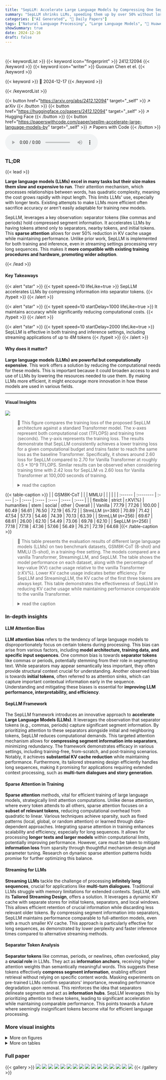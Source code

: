 ```yaml
---
title: "SepLLM: Accelerate Large Language Models by Compressing One Segment into One Separator"
summary: "SepLLM shrinks LLMs, speeding them up by over 50% without losing much accuracy."
categories: ["AI Generated", "🤗 Daily Papers"]
tags: ["Natural Language Processing", "Large Language Models", "🏢 Huawei Noah's Ark Lab",]
showSummary: true
date: 2024-12-16
draft: false
---
```


<br>

{{< keywordList >}}
{{< keyword icon="fingerprint" >}} 2412.12094 {{< /keyword >}}
{{< keyword icon="writer" >}} Guoxuan Chen et el. {{< /keyword >}}
 
{{< keyword >}} 🤗 2024-12-17 {{< /keyword >}}
 
{{< /keywordList >}}

{{< button href="https://arxiv.org/abs/2412.12094" target="_self" >}}
↗ arXiv
{{< /button >}}
{{< button href="https://huggingface.co/papers/2412.12094" target="_self" >}}
↗ Hugging Face
{{< /button >}}
{{< button href="https://paperswithcode.com/paper/sepllm-accelerate-large-language-models-by" target="_self" >}}
↗ Papers with Code
{{< /button >}}



<audio controls>
    <source src="https://ai-paper-reviewer.com/2412.12094/podcast.wav" type="audio/wav">
    Your browser does not support the audio element.
</audio>


### TL;DR


{{< lead >}}

**Large language models (LLMs) excel in many tasks but their size makes them slow and expensive to run**. Their attention mechanism, which processes relationships between words, has quadratic complexity, meaning the cost grows rapidly with input length. This limits LLMs' use, especially with longer texts. Existing attempts to make LLMs more efficient often sacrifice accuracy or aren't easily adaptable for training new models.



SepLLM, leverages a key observation: separator tokens (like commas and periods) hold compressed segment information. It accelerates LLMs by having tokens attend only to separators, nearby tokens, and initial tokens. This **sparse attention** allows for over 50% reduction in KV cache usage while maintaining performance. Unlike prior work, SepLLM is implemented for both training and inference, even in streaming settings processing very long sequences. This makes it **more compatible with existing training procedures and hardware, promoting wider adoption**.

{{< /lead >}}


#### Key Takeaways

{{< alert "star" >}}
{{< typeit speed=10 lifeLike=true >}} SepLLM accelerates LLMs by compressing information into separator tokens. {{< /typeit >}}
{{< /alert >}}

{{< alert "star" >}}
{{< typeit speed=10 startDelay=1000 lifeLike=true >}} It maintains accuracy while significantly reducing computational costs. {{< /typeit >}}
{{< /alert >}}

{{< alert "star" >}}
{{< typeit speed=10 startDelay=2000 lifeLike=true >}} SepLLM is effective in both training and inference settings, including streaming applications of up to 4M tokens {{< /typeit >}}
{{< /alert >}}

#### Why does it matter?
**Large language models (LLMs) are powerful but computationally expensive**. This work offers a solution by reducing the computational needs for these models. This is important because it could broaden access to and use of LLMs by lowering the resources needed to use them. By making LLMs more efficient, it might encourage more innovation in how these models are used in various fields.

------
#### Visual Insights



![](https://arxiv.org/html/2412.12094/x3.png)

> 🔼 This figure compares the training loss of the proposed SepLLM architecture against a standard Transformer model.  The x-axes represent both computational cost (TFLOPS) and training time (seconds). The y-axis represents the training loss. The results demonstrate that SepLLM consistently achieves a lower training loss for a given computational budget and trains faster to reach the same loss as the baseline Transformer.  Specifically, it shows around 2.60 loss for SepLLM compared to 2.70 for Vanilla Transformer at roughly 0.5 * 10^9 TFLOPS. Similar results can be observed when considering training time with 2.42 loss for SepLLM vs 2.60 loss for Vanilla Transformer at 100,000 seconds of training.
> <details>
> <summary>read the caption</summary>
> Figure 1: The loss comparison between vanilla Transformer and proposed SepLLM. SepLLM achieves lower loss at different computation costs and different training time consistently.
> </details>





{{< table-caption >}}
|         | GSM8K-CoT |       |   | MMLU |        |       |        |       |
| :------ | :-------- | :---- | :- | :---- | :---- | :---- | :---- | :---- |
|         | flexible  | strict | r.KV(%) | humanities | stem | social | other | Overall |
| Vanilla | 77.79     | 77.26  | 100.00 | 60.49 | 56.61 | 76.50 | 72.19 | 65.72 |
| StrmLLM (*n*=380) | 70.89 | 71.42 | 47.54 | 57.73 | 54.46 | 74.39 | 70.13 | 63.39 |
| StrmLLM (*n*=256) | 69.67 | 68.61 | 26.00 | 62.10 | 54.49 | 73.06 | 69.78 | 62.10 |
| SepLLM (*n*=256) | 77.18 | 77.18 | 47.36 | 57.66 | 56.49 | 76.21 | 72.19 | 64.68 |{{< /table-caption >}}

> 🔼 This table presents the evaluation results of different large language models (LLMs) on two benchmark datasets, GSM8K-CoT (8-shot) and MMLU (5-shot), in a training-free setting.  The models compared are a vanilla Transformer, StreamingLLM, and SepLLM.  The table shows the model performance on each dataset, along with the percentage of key-value (KV) cache usage relative to the vanilla Transformer (r.KV%).  Lower KV cache usage indicates better efficiency.  For SepLLM and StreamingLLM, the KV cache of the first three tokens are always kept.  This table demonstrates the effectiveness of SepLLM in reducing KV cache usage while maintaining performance comparable to the vanilla Transformer.
> <details>
> <summary>read the caption</summary>
> Table 1: Evaluation results and average running time KV cache usage for training-free experiments on GSM8K-CoT 8-shots and MMLU 5-shots. For SepLLM and StreamingLLM, three initial tokens’ KV is kept for this experiment. r.KV(%) here represents the ratio of KV usage at runtime for the respective method compared to Vanilla.
> </details>





### In-depth insights


#### LLM Attention Bias
**LLM attention bias** refers to the tendency of large language models to disproportionately focus on certain tokens during processing.  This bias can arise from various factors, including **model architecture, training data, and specific input sequences**. One common bias is towards **separator tokens** like commas or periods, potentially stemming from their role in segmenting text.  While separators may appear semantically less important, they often provide structural context crucial for understanding.  Another observed bias is towards **initial tokens**, often referred to as attention sinks, which can capture important contextual information early in the sequence.  Understanding and mitigating these biases is essential for **improving LLM performance, interpretability, and efficiency**.

#### SepLLM Framework
The SepLLM framework introduces an innovative approach to **accelerate Large Language Models (LLMs)**. It leverages the observation that separator tokens (e.g., commas, periods) capture significant segment information. By prioritizing attention to these separators alongside initial and neighboring tokens, SepLLM reduces computational demands. This targeted attention mechanism allows for **compressing segment information into separators**, minimizing redundancy.  The framework demonstrates efficacy in various settings, including training-free, from-scratch, and post-training scenarios. Notably, it achieves **substantial KV cache reduction** while maintaining performance.  Furthermore, its tailored streaming design efficiently handles long sequences, making it promising for applications requiring extended context processing, such as **multi-turn dialogues and story generation**.

#### Sparse Attention in Training
**Sparse attention** methods, vital for efficient training of large language models, strategically limit attention computations. Unlike dense attention, where every token attends to all others, sparse attention focuses on a **subset of relevant tokens**, reducing computational overhead from quadratic to linear. Various techniques achieve sparsity, such as fixed patterns (local, global, or random attention) or learned through data-dependent approaches. Integrating sparse attention in training enhances scalability and efficiency, especially for long sequences.  It allows for processing **longer texts and larger models** within computational limits, potentially improving performance.  However, care must be taken to mitigate **information loss** from sparsity through thoughtful mechanism design and parameter tuning.  Research on dynamic sparse attention patterns holds promise for further optimizing this balance.

#### Streaming for LLMs
**Streaming LLMs** tackle the challenge of processing **infinitely long sequences**, crucial for applications like **multi-turn dialogues**.  Traditional LLMs struggle with memory limitations for extended contexts. SepLLM, with its **Tailored Streaming Design**, offers a solution. It leverages a dynamic KV cache with separate stores for initial tokens, separators, and local windows.  This allows efficient retention of crucial information while discarding less relevant older tokens. By compressing segment information into separators, SepLLM maintains performance comparable to full-attention models, even with a much smaller KV cache.  This approach is particularly effective for long sequences, as demonstrated by lower perplexity and faster inference times compared to alternative streaming methods.

#### Separator Token Analysis
**Separator tokens** like commas, periods, or newlines, often overlooked, play a **crucial role** in LLMs.  They act as **information anchors**, receiving higher attention weights than semantically meaningful words. This suggests these tokens effectively **compress segment information**, enabling efficient retrieval without relying on specific content words.  Masking experiments on pre-trained LLMs confirm separators' importance, revealing performance degradation upon removal.  This reinforces the idea that separators delineate segments and act as **information hubs**.  SepLLM leverages this by prioritizing attention to these tokens, leading to significant acceleration while maintaining comparable performance. This points towards a future where seemingly insignificant tokens become vital for efficient language processing.


### More visual insights

<details>
<summary>More on figures
</summary>


![](https://arxiv.org/html/2412.12094/x4.png)

> 🔼 This figure visualizes the attention scores within a Llama-3-8B-instruct model across different layers, given the example input 'Natalia sold clips to 48 of her friends in April, and then she sold half as many clips in May…'. It highlights the observation that separator tokens (e.g., commas, periods) receive disproportionately high attention scores compared to other semantically meaningful tokens. This suggests that information about the segments between separators is effectively compressed into the separators themselves.
> <details>
> <summary>read the caption</summary>
> Figure 2: The visualization of attention scores among different layers given the input “Natalia sold clips to 48 of her friends in April, and then she sold half as many clips in May. …”. Note that the separator tokens like “,” and “.” contribute massive attentions.
> </details>



![](https://arxiv.org/html/2412.12094/x5.png)

> 🔼 SepLLM's overall paradigm is visualized in this figure. During training or pre-filling, the attention mask (left side) determines which tokens are attended to. For the given input “ABC,DE.FG ”, only the initial tokens (A, B), separator tokens (',', '.', ' '), and neighboring tokens (based on distance to the current token, denoted as 'n') are considered. Other tokens are masked.  The right side illustrates how the key-value (KV) cache is managed during generation. Only the KV pairs corresponding to the initial, separator, and neighboring tokens are retained in the cache, leading to a significantly smaller KV cache compared to the standard Transformer.
> <details>
> <summary>read the caption</summary>
> Figure 3: The overall paradigm of SepLLM. The left side illustrates the attention mask in the training or pre-filling stage given the input “ABC,DE.FG\n\absent𝑛\backslash n\ italic_n”. The right side illustrates the KV cache management in the generation stage.
> </details>



![](https://arxiv.org/html/2412.12094/x6.png)

> 🔼 SepLLM's framework for handling streaming data, showing its four cache blocks (Initial, Separator, Past Window, and Local Window) and how KV pairs are managed across iterations.  When the total cache usage hits maximum capacity, separator tokens are moved to Separator Cache and others discarded, demonstrating SepLLM's approach to handling infinitely long sequences.
> <details>
> <summary>read the caption</summary>
> Figure 4: Overall framework of the proposed SepLLM tailored for streaming applications. The KV pairs are storaged in four cache blocks (displayed as four columns), and are updated in each iteration (shown in a single row). Once the runtime usage S⁢i⁢z⁢er⁢u⁢n𝑆𝑖𝑧subscript𝑒𝑟𝑢𝑛Size_{run}italic_S italic_i italic_z italic_e start_POSTSUBSCRIPT italic_r italic_u italic_n end_POSTSUBSCRIPT reach the max capacity c, SepLLM move KV caches of separator tokens in Past Window Cache into Separator Cache and drop other KV caches.
> </details>



![](https://arxiv.org/html/2412.12094/x7.png)

> 🔼 This figure shows the training loss curves with respect to training steps for training Pythia-160m-deduped from scratch. 'SepLLM(n=64, H)' indicates that only the first self-attention layer is changed to full-attention while other layers are based on the proposed SepLLM architecture with n=64. 'SepLLM(n=64, H/T)' indicates that both the first and the last self-attention layers are changed to full-attention while other layers are based on the proposed SepLLM architecture with n=64. SepLLM can achieve lower loss compared with Vanilla (original Pythia-160m-deduped with full-attention) and StrmLLM(n=64) during the training process. 
> <details>
> <summary>read the caption</summary>
> (a) Loss w.r.t steps
> </details>



![](https://arxiv.org/html/2412.12094/x8.png)

> 🔼 This plot showcases the ratio of training loss for different models (SepLLM variants, StrmLLM, and Vanilla Transformer) compared to the Vanilla Transformer's loss, plotted against the computational cost (measured in FLOPs). It demonstrates the relative performance efficiency of each model by illustrating how much loss reduction they achieve for a given computational budget.
> <details>
> <summary>read the caption</summary>
> (b) Loss Ratio w.r.t FLOPs
> </details>



![](https://arxiv.org/html/2412.12094/x10.png)

> 🔼 This figure presents training loss curves, comparing the performance of different models (including Vanilla, StrmLLM, and SepLLM variations) with respect to the number of training iterations and FLOPs.  Subfigure (b) specifically highlights the loss ratio of the other methods relative to Vanilla as FLOPs increases, demonstrating SepLLM's efficiency in achieving a lower loss than Vanilla with similar compute.
> <details>
> <summary>read the caption</summary>
> Figure 5: Training loss curves for training from scratch. 5(b) shows the ratio of the loss values of different methods to that of Vanilla with respect to FLOPs.
> </details>



![](https://arxiv.org/html/2412.12094/x11.png)

> 🔼 This figure shows the training loss curves during the post-training phase of SepLLM with different settings of neighboring tokens (n) and learning rates.  SepLLM (n=64, larger lr) uses a cosine learning rate scheduler with warm-up starting from scratch, while SepLLM (n=64) and SepLLM (n=128) continue the cosine decay from the existing checkpoint.  The graph demonstrates that increasing n and using a larger learning rate can lead to faster convergence (lower loss) during post-training.
> <details>
> <summary>read the caption</summary>
> Figure 6: Training loss curves for the post-training.
> </details>



![](https://arxiv.org/html/2412.12094/x12.png)

> 🔼 This figure visualizes the evolution of key-value (KV) caches in a streaming setting. It demonstrates how the number of neighboring tokens (n) and the total runtime KV cache usage (Sizerun) change over time (m). Both n and Sizerun exhibit periodic behavior after a certain point (m0), indicating a dynamic pattern in cache management during streaming sequence generation.  The figure also highlights key parameters like maximum capacity (c), initial cache size (a), separator cache size (s), and local window cache size (w). It visually explains how these parameters influence the periodic behavior of KV cache usage.
> <details>
> <summary>read the caption</summary>
> Figure 7: The evolution of KV caches in the streaming setting.
> </details>



</details>




<details>
<summary>More on tables
</summary>


{{< table-caption >}}
| Method | ARC-c | ARC-e | LBD-ppl | LBD-acc | LogiQA | PIQA | SciQ | Attn(%) | r.KV(%) |
|---|---|---|---|---|---|---|---|---|---|
| Vanilla | 20.14 | 46.80 | 34.83 | 33.28 | 23.81 | 62.84 | 81.50 | 100.00 | 100.00 |
| StrmLLM(*n*=64) | 20.65 | 47.39 | 44.03 | 26.74 | 21.97 | 63.82 | 75.80 | 16.58 | 15.28 |
| SepLLM(*n*=64) | 19.62 | 46.46 | 40.08 | 28.97 | 26.42 | 63.82 | 80.10 | 25.83 | 25.40 |
| SepLLM(*n*=128) | 19.97 | 47.35 | 30.16 | 33.18 | 22.73 | 64.64 | 82.60 | 35.64 | 32.27 |
| SepLLM(*n*=64,H) | 20.73 | 48.44 | 36.54 | 30.45 | 25.35 | 64.36 | 80.60 | 32.01 | 31.58 |
| SepLLM(*n*=64,H/T) | 21.42 | 47.26 | 33.41 | 32.80 | 22.73 | 63.98 | 81.20 | 38.18 | 37.75 |{{< /table-caption >}}
> 🔼 This table presents the performance of different models on various downstream tasks, including ARC-Challenge, ARC-Easy, LAMBADA (perplexity and accuracy), LogiQA, PIQA, and SciQ. It also shows the percentage of attention used (Attn) and the ratio of key-value cache usage at runtime compared to the vanilla transformer model (r.KV) in a training-from-scratch scenario.
> <details>
> <summary>read the caption</summary>
> Table 2: The performance of downstream tasks and the usage of running-time KV cache in the training from scratch setting.
> </details>

{{< table-caption >}}
| Arch. | StrmLLM | SepLLM |     |   |   | Vanilla |
|---|---|---|---|---|---|---| 
| Setting | n=64 | n=64 | n=128 | n=64,H | n=64,H/T | full |
| FLOPs(%) | 70.11 | 71.77 | 72.58 | 72.83 | 73.90 | 100.0 |
| Attn.(%) | 6.43 | 17.21 | 22.48 | 24.11 | 31.01 | 100.0 |{{< /table-caption >}}
> 🔼 This table shows the comparison of the Floating Point Operations (FLOPs) and the Attention Map Ratio for different model configurations during training from scratch. The Attention Map Ratio represents the proportion of '1's in the lower triangular part of the attention mask matrix, which is an indicator of the sparsity of the attention mechanism.  Lower FLOPs and Attention Map Ratio indicate higher computational efficiency.
> <details>
> <summary>read the caption</summary>
> Table 3: The comparison of FLOPs and Attention Map Ratio.
> </details>

{{< table-caption >}}
| PG19 | 1M | 1.5M | 2M | 2.5M | 3M | 3.5M | 4M |
|---|---|---|---|---|---|---|---| 
| **StrmLLM** | 39.5 | 38.2 | 38.3 | 37.6 | 36.4 | 35.8 | 36.1 |
| SepLLM (*s*=32) | 37.7 | 36.6 | 36.6 | 36.0 | 34.9 | 34.2 | 34.5 |
| SepLLM (*s*=64) | 37.1 | 36.0 | 36.1 | 35.4 | 34.3 | 33.7 | 33.9 |{{< /table-caption >}}
> 🔼 This table compares the perplexity of StreamingLLM and SepLLM on the PG19 test set across different context lengths (1 million to 4 million tokens). The KV cache capacity (c) is kept constant at 324, and the Sink Cache size (a) is kept constant at 4 for fair comparison between the two models. The results show that SepLLM consistently outperforms StreamingLLM in terms of perplexity across all tested context lengths while keeping the sink cache size (a) and max KV capacity (c) the same. 
> <details>
> <summary>read the caption</summary>
> Table 4: The perplexity comparison on the PG19 test set (Rae et al., 2020). For fair evaluation, we keep the KV cache capacity c as 324 and keep Sink Cache a as 4 for both StreamingLLM and SepLLM.
> </details>

{{< table-caption >}}
| Length | Methods | _c_ | r.KV | ppl | time (s) |
|---|---|---|---|---|---| 
| 20K | Vanilla | 20K | 10K | 302.6 | 523.8 |
| | StrmLLM | 800 | 800 | 31.5 | 341.2 |
| | SepLLM | 800 | 562 | 28.3 | 325.8 |
| 64K | Vanilla | 64K | 32K | 1090.8 | 3380.6 |
| | StrmLLM | 800 | 800 | 37.9 | 1096.0 |
| | SepLLM | 800 | 562 | 33.4 | 1049.7 |{{< /table-caption >}}
> 🔼 This table presents a comparison of perplexity and runtime performance between vanilla, StreamingLLM, and SepLLM on the PG19 test set. The 'r.KV' column represents the average runtime key-value cache usage during sequence generation. Lower perplexity values indicate better language modeling performance, while shorter runtimes indicate faster inference speed. Different sequence lengths and KV cache capacities are examined. 
> <details>
> <summary>read the caption</summary>
> Table 5: The perplexity and runing time comparison on the PG19 test set (Rae et al., 2020). r.KV means the average runtime KV cache usage in the generation process.
> </details>

{{< table-caption >}}
| *s* | 5K | 10K | 15K | 20K | r.KV |
|---|---|---|---|---|---| 
| 32 | 13.11 | 11.31 | 8.74 | 8.79 | 292 |
| 48 | 13.03 | 11.26 | 8.70 | 8.76 | 300 |
| 64 | 13.01 | 11.17 | 8.67 | 8.72 | 308 |{{< /table-caption >}}
> 🔼 This table presents the perplexity and average runtime key-value (KV) cache usage of the SepLLM model on the WikiText language modeling benchmark. The table explores the impact of varying the Separator Cache size (s), which stores the compressed representations of segments in the input text. Other hyperparameters are fixed: a=4 (Initial Cache size), w=224 (Local Window Cache size), and c=324 (total KV cache capacity).  The goal is to understand how the Separator Cache size affects performance and resource usage during inference.
> <details>
> <summary>read the caption</summary>
> Table 6: The perplexity and average runtime KV cache usage of SepLLM with respect to different Separator Cache sizes (s) on WikiText (Merity et al., 2017), in which a=4, w=224, c=324.
> </details>

{{< table-caption >}}
| Method | *w* | *c* | r.KV | 5K | 10K | 15K | 20K |
|---|---|---|---|---|---|---|---|
| | 320 | 324 | 324 | 13.18 | 11.51 | 8.85 | 8.91 |
| StrmLLM | 512 | 516 | 516 | 12.87 | 11.37 | 8.74 | 8.78 |
| | 796 | 800 | 800 | 11.96 | 11.01 | 8.67 | 8.72 |
| | 224 | 324 | 308 | 13.01 | 11.17 | 8.67 | 8.72 |
| SepLLM | 320 | 516 | 452 | 12.91 | 11.26 | 8.67 | 8.72 |
| | 512 | 800 | 690 | 12.09 | 11.03 | 8.56 | 8.62 |{{< /table-caption >}}
> 🔼 This table presents the average perplexity scores (ppl) and runtime key-value (KV) cache usage of different models on the WikiText language modeling benchmark. Specifically, it compares a standard Transformer model (Vanilla) with StreamingLLM and the proposed SepLLM under various hyperparameter settings for context window size (c), local window size (w), and initial cache size (a). The table explores the impact of these parameters on perplexity across different input lengths (5K, 10K, 15K, and 20K tokens).  The values of 'a' and 's' are fixed to 4 and 64 respectively for a controlled comparison across different values of 'c' and 'w'.
> <details>
> <summary>read the caption</summary>
> Table 7: Average downstream performance (ppl) over different input lengths and average runtime KV usage with different c,w on WikiText, in which a=4 for both methods and s=64 for SepLLM.
> </details>

{{< table-caption >}}
| Method | initial | shift | 5K | 10K | 15K | 20K | r.KV |
|---|---|---|---|---|---|---|---| 
| StrmLLM | ✓ | ✓ | 13.2 | 11.5 | 8.9 | 8.9 | 324 |
| StrmLLM | ✗ | ✓ | 14.6 | 13.2 | 10.8 | 10.9 | 324 |
| StrmLLM | ✓ | ✗ | 425.5 | 513.1 | 509.5 | 506.8 | 324 |
| StrmLLM | ✗ | ✗ | 409.4 | 540.5 | 527.5 | 558.2 | 324 |
| SepLLM | ✓ | ✓ | 13.1 | 11.3 | 8.7 | 8.8 | 292 |
| SepLLM | ✗ | ✓ | 14.9 | 14.3 | 12.4 | 12.5 | 290 |
| SepLLM | ✓ | ✗ | 192.7 | 214.6 | 175.0 | 174.4 | 292 |
| SepLLM | ✗ | ✗ | 226.4 | 264.7 | 227.5 | 228.8 | 290 |{{< /table-caption >}}
> 🔼 This table compares the perplexity and average runtime KV cache usage of two models, SepLLM and StreamingLLM, on the WikiText language modeling benchmark. Various configurations of initial cache size (a) and positional encoding shifting are tested, with c (maximum KV cache capacity) fixed at 324, s (Separator Cache capacity) at 32, and w (Local Window Cache capacity) at 224 for SepLLM.
> <details>
> <summary>read the caption</summary>
> Table 8:  The perplexity and average runtime KV cache usage of SepLLM and StreamingLLM tested on WikiText (Merity et al., 2017). c=324, a=0/4 for both methods. s=32,w=224 for SepLLM
> </details>

{{< table-caption >}}
|                      | Vanilla (Full Attention) | SepLLM (n=64) | SepLLM (n=128) |
|----------------------|--------------------------|-----------------|------------------|
| time per iteration (ms) | 2524.45                 | 1648.11        | 1653.11         |
| samples / second      | 405.82                  | 622.31         | 620.3          |{{< /table-caption >}}
> 🔼 This table compares the training speed of a standard Transformer model (Vanilla, using full attention) with the proposed SepLLM model using two different settings (n=64 and n=128).  It measures and reports the wall-clock time per training iteration and the throughput (samples processed per second) to demonstrate the acceleration achieved by SepLLM during the training process.  The table shows that SepLLM significantly reduces the training time per iteration, leading to higher throughput.
> <details>
> <summary>read the caption</summary>
> Table 9: The details about training acceleration.
> </details>

{{< table-caption >}}
| Backbone | Arch. | _c_ | r.KV | ppl | time(s) |
|---|---|---|---|---|---| 
| | Vanilla | 64K | 32K | 1037.6 | 4160.7 |
| Pythia-6.9B | StrmLLM | 800 | 800 | 15.9 | 1522.6 |
| | SepLLM | 800 | 562 | 15.8 | 1456.0 |
| | Vanilla | 64K | 32K | 1090.8 | 3380.6 |
| Llama-3-8B | StrmLLM | 800 | 800 | 37.9 | 1096.0 |
| | SepLLM | 800 | 562 | 33.4 | 1049.7 |{{< /table-caption >}}
> 🔼 This table compares the performance of SepLLM and StreamingLLM with the vanilla LLaMA 3 and Pythia 6.9B models on the PG19 dataset, generating 64K tokens. The table shows the perplexity and inference time for each model and architecture, with different cache sizes (c) and runtime key-value usage (r.KV).
> <details>
> <summary>read the caption</summary>
> Table 10: The comparison of SepLLM adapted to different architectures.
> </details>

{{< table-caption >}}
| Backbone | *a* | *s* | *w* | *c* | r.KV | ppl | time(s) |
|---|---|---|---|---|---|---|---|
| | 4 | 64 | 256 | 800 | 562 | 13.0 | 445.0 |
| Pythia-6.9B | 4 | 64 | 800 | 1024 | 946 | 12.7 | 450.4 |
| | 4 | 64 | 928 | 1280 | 1138 | 12.7 | 454.4 |
| Pythia-12B | 4 | 64 | 256 | 800 | 562 | 12.1 | 577.0 |{{< /table-caption >}}
> 🔼 This table compares the performance of SepLLM when adapted to different scales of the Pythia model family (6.9B and 12B parameters) on the PG19 dataset, generating 20K tokens. It shows the impact of model scale and KV cache capacity on perplexity and inference time.
> <details>
> <summary>read the caption</summary>
> Table 11: The comparison of SepLLM adapted to Pythia (Biderman et al., 2023) with different scales.
> </details>

{{< table-caption >}}
| Length | Methods | _c_ | r.KV | ppl | time (s) |
|---|---|---|---|---|---| 
| 20K | StrmLLM | 1024 | 1024 | 8.98 | 1512.88 |
| 20K | StrmLLM | 800 | 800 | 9.02 | 1430.59 |
| 20K | SepLLM | 1024 | 906 | 8.92 | 1440.89 |
| 20K | SepLLM | 800 | 690 | 9.00 | 1368.07 |
| 64K | StrmLLM | 1024 | 1024 | 11.01 | 4844.79 |
| 64K | StrmLLM | 800 | 800 | 11.09 | 4623.90 |
| 64K | SepLLM | 1024 | 906 | 10.96 | 4619.63 |
| 64K | SepLLM | 800 | 690 | 11.07 | 4414.72 |{{< /table-caption >}}
> 🔼 This table compares the performance of StreamingLLM and SepLLM, adapted to the Falcon-40B architecture, on generating different lengths of text (20K and 64K tokens). The metrics used for comparison include average runtime KV cache usage (r.KV), perplexity (ppl), and inference time (time(s)). The comparison aims to show the efficiency and performance benefits of SepLLM in handling long text generation with a constrained KV cache size.
> <details>
> <summary>read the caption</summary>
> Table 12: The comparison of SepLLM adapted to Falcon-40B (Almazrouei et al., 2023).
> </details>

{{< table-caption >}}
| Backbone | Algorithm | GSM8K-CoT | r.KV (%) |
|---|---|---|---| 
| Base | Vanilla | 54.44 | 100 |
|  | SepLLM ft. | 55.95 | 47.36 |
| Instruct | Vanilla | 77.26 | 100 |
|  | SepLLM ft. | 77.63 | 47.36 |{{< /table-caption >}}
> 🔼 This table compares the performance of the SepLLM architecture adapted to two versions of the Llama-3-8B model: the base model and the instruction-tuned (instruct) version. It evaluates their performance on the GSM8K-CoT benchmark for reasoning ability, both with and without fine-tuning using SepLLM, and also shows the ratio of KV usage at runtime compared to the full attention baseline.
> <details>
> <summary>read the caption</summary>
> Table 13: The comparison of SepLLM adapted to Llama-3-8B (Dubey et al., 2024) with base or instruct versions.
> </details>

</details>




### Full paper

{{< gallery >}}
<img src="https://ai-paper-reviewer.com/2412.12094/1.png" class="grid-w50 md:grid-w33 xl:grid-w25" />
<img src="https://ai-paper-reviewer.com/2412.12094/2.png" class="grid-w50 md:grid-w33 xl:grid-w25" />
<img src="https://ai-paper-reviewer.com/2412.12094/3.png" class="grid-w50 md:grid-w33 xl:grid-w25" />
<img src="https://ai-paper-reviewer.com/2412.12094/4.png" class="grid-w50 md:grid-w33 xl:grid-w25" />
<img src="https://ai-paper-reviewer.com/2412.12094/5.png" class="grid-w50 md:grid-w33 xl:grid-w25" />
<img src="https://ai-paper-reviewer.com/2412.12094/6.png" class="grid-w50 md:grid-w33 xl:grid-w25" />
<img src="https://ai-paper-reviewer.com/2412.12094/7.png" class="grid-w50 md:grid-w33 xl:grid-w25" />
<img src="https://ai-paper-reviewer.com/2412.12094/8.png" class="grid-w50 md:grid-w33 xl:grid-w25" />
<img src="https://ai-paper-reviewer.com/2412.12094/9.png" class="grid-w50 md:grid-w33 xl:grid-w25" />
<img src="https://ai-paper-reviewer.com/2412.12094/10.png" class="grid-w50 md:grid-w33 xl:grid-w25" />
<img src="https://ai-paper-reviewer.com/2412.12094/11.png" class="grid-w50 md:grid-w33 xl:grid-w25" />
<img src="https://ai-paper-reviewer.com/2412.12094/12.png" class="grid-w50 md:grid-w33 xl:grid-w25" />
<img src="https://ai-paper-reviewer.com/2412.12094/13.png" class="grid-w50 md:grid-w33 xl:grid-w25" />
<img src="https://ai-paper-reviewer.com/2412.12094/14.png" class="grid-w50 md:grid-w33 xl:grid-w25" />
<img src="https://ai-paper-reviewer.com/2412.12094/15.png" class="grid-w50 md:grid-w33 xl:grid-w25" />
<img src="https://ai-paper-reviewer.com/2412.12094/16.png" class="grid-w50 md:grid-w33 xl:grid-w25" />
{{< /gallery >}}